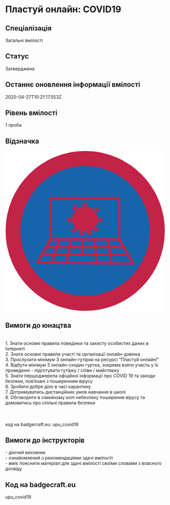 # Пластуй онлайн: COVID19

## Спеціалізація

Загальні вмілості

## Статус

Затверджена

## Останнє оновлення інформації вмілості

2020-04-27T10:21:17.553Z

## Рівень вмілості

1 проба

## Відзначка

![Відзначка](../images/Plastui_onlain_COVID19_I/_______________COVID19.jpg)

## Вимоги до юнацтва

<div><br>1. Знати основні правила поведінки та захисту особистих даних в Інтернеті<br></div><div><div>2. Знати основні правила участі та організації онлайн-дзвінка</div><div>3. Прослухати мінімум 3 онлайн-гутірки на ресурсі “Пластуй онлайн!”</div><div>4. Відбути мінімум 3 онлайн-сходин гуртка, зокрема взяти участь у їх проведенні - підготувати гутірку / співи / майстерку</div><div>5. Знати першоджерела офіційної інформації про COVID 19 та заходи безпеки, пов’язані з поширенням вірусу</div><div>6. Зробити добре діло в часі карантину</div><div>7. Дотримуватись дистанційних умов навчання в школі</div><div>8. Обговорити в сімейному колі небезпеку поширення вірусу та домовитись про спільні правила безпеки<br><br><br><br>код на badgecraft.eu: upu_covid19<br></div></div>

## Вимоги до інструкторів

<div>- діючий виховник<br></div><div><div>- ознайомлений з рекомендаціями здачі вмілості</div><div>- вміє пояснити матеріал для здачі вмілості своїми словами з власного досвіду</div></div>

## Код на badgecraft.eu

upu_covid19